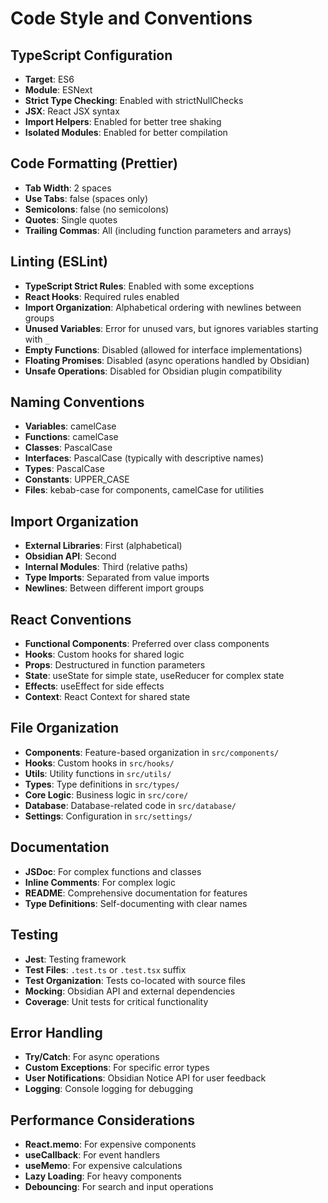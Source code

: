 # Code Style and Conventions

## TypeScript Configuration
- **Target**: ES6
- **Module**: ESNext
- **Strict Type Checking**: Enabled with strictNullChecks
- **JSX**: React JSX syntax
- **Import Helpers**: Enabled for better tree shaking
- **Isolated Modules**: Enabled for better compilation

## Code Formatting (Prettier)
- **Tab Width**: 2 spaces
- **Use Tabs**: false (spaces only)
- **Semicolons**: false (no semicolons)
- **Quotes**: Single quotes
- **Trailing Commas**: All (including function parameters and arrays)

## Linting (ESLint)
- **TypeScript Strict Rules**: Enabled with some exceptions
- **React Hooks**: Required rules enabled
- **Import Organization**: Alphabetical ordering with newlines between groups
- **Unused Variables**: Error for unused vars, but ignores variables starting with `_`
- **Empty Functions**: Disabled (allowed for interface implementations)
- **Floating Promises**: Disabled (async operations handled by Obsidian)
- **Unsafe Operations**: Disabled for Obsidian plugin compatibility

## Naming Conventions
- **Variables**: camelCase
- **Functions**: camelCase
- **Classes**: PascalCase
- **Interfaces**: PascalCase (typically with descriptive names)
- **Types**: PascalCase
- **Constants**: UPPER_CASE
- **Files**: kebab-case for components, camelCase for utilities

## Import Organization
- **External Libraries**: First (alphabetical)
- **Obsidian API**: Second
- **Internal Modules**: Third (relative paths)
- **Type Imports**: Separated from value imports
- **Newlines**: Between different import groups

## React Conventions
- **Functional Components**: Preferred over class components
- **Hooks**: Custom hooks for shared logic
- **Props**: Destructured in function parameters
- **State**: useState for simple state, useReducer for complex state
- **Effects**: useEffect for side effects
- **Context**: React Context for shared state

## File Organization
- **Components**: Feature-based organization in `src/components/`
- **Hooks**: Custom hooks in `src/hooks/`
- **Utils**: Utility functions in `src/utils/`
- **Types**: Type definitions in `src/types/`
- **Core Logic**: Business logic in `src/core/`
- **Database**: Database-related code in `src/database/`
- **Settings**: Configuration in `src/settings/`

## Documentation
- **JSDoc**: For complex functions and classes
- **Inline Comments**: For complex logic
- **README**: Comprehensive documentation for features
- **Type Definitions**: Self-documenting with clear names

## Testing
- **Jest**: Testing framework
- **Test Files**: `.test.ts` or `.test.tsx` suffix
- **Test Organization**: Tests co-located with source files
- **Mocking**: Obsidian API and external dependencies
- **Coverage**: Unit tests for critical functionality

## Error Handling
- **Try/Catch**: For async operations
- **Custom Exceptions**: For specific error types
- **User Notifications**: Obsidian Notice API for user feedback
- **Logging**: Console logging for debugging

## Performance Considerations
- **React.memo**: For expensive components
- **useCallback**: For event handlers
- **useMemo**: For expensive calculations
- **Lazy Loading**: For heavy components
- **Debouncing**: For search and input operations